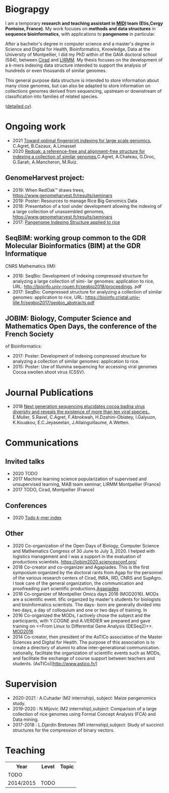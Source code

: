 # Biograpgy
I am a temporary **research and teaching assistant in [MIDI](https://www.etis-lab.fr/la-recherche/equipe-midi/) team (Etis,Cergy Pontoise, France)**. 
My work focuses on **methods and data structures** in **sequence bioinformatics**, with applications to **pangenome** in particular.


After a bachelor's degree in computer science and a master's degree in Science and Digital for Health,
Bioinformatics, Knowledge, Data at the University of Montpellier, I did my PhD within
of the GAIA doctoral school (584), between [Cirad](https://www.cirad.fr/en/) and [LIRMM](https://www.lirmm.fr/). My thesis focuses on the development of a
_k_-mers indexing data structure intended to support the analysis of hundreds or even thousands of similar genomes. 

This general purpose data structure is intended to store information about many close genomes, but can also be adapted to store information on collections
genomes derived from sequencing, upstream or downstream of classification into families of related species.

([detailed cv](cv.md)).

# Ongoing work
- 2021 [Toward optimal fingerprint indexing for large scale genomics](https://www.biorxiv.org/content/biorxiv/early/2021/11/05/2021.11.04.467355.full.pdf), C.Agret, B.Cazaux, A.Limasset 
- 2020 [Redoak: a reference-free and alignment-free structure for indexing a collection of similar genomes](https://www.biorxiv.org/content/early/2020/12/21/2020.12.19.423583),C.Agret, A.Chateau, G.Droc, G.Sarah, A.Mancheron,  M.Ruiz.


## GenomeHarvest project:
- 2019:  When RedOak™ draws trees, https://www.genomeharvest.fr/results/seminars
- 2019: Poster: Resources to manage Rice Big Genomics Data
- 2018: Presentation of a tool under development allowing the indexing of a large collection of
unassembled genomes, https://www.genomeharvest.fr/results/seminars
- 2017: [Pangenome Indexing Structure applied to rice](https://www.genomeharvest.fr/results/seminars)


## SeqBIM: working group common to the GDR Molecular Bioinformatics (BIM) at the GDR Informatique
CNRS Mathematics (IM):
- 2018: SeqBio: Development of indexing compressed structure for analyzing a large collection of simi-
lar genomes: application to rice, URL: http://bioinfo.univ-rouen.fr/seqbio2018/proceedings.
pdf
- 2017: SeqBio: Compressed structure for analyzing a collection of similar genomes: application to rice,
URL: https://bioinfo.cristal.univ-lille.fr/seqbio2017/seqbio_abstracts.pdf


## JOBIM: Biology, Computer Science and Mathematics Open Days, the conference of the French Society
of Bioinformatics:
- 2017: Poster: Development of indexing compressed structure for analyzing a collection of similar
genomes: application to rice.
- 2015: Poster: Use of Illumina sequencing for accessing viral genomes Cocoa swollen shoot virus
(CSSV).


# Journal Publications
- 2018 [Next generation sequencing elucidates cocoa badna virus diversity and reveals the existence of more than ten viral species.](https://linkinghub.elsevier.com/retrieve/pii/S0168170217306743), E.Muller, S.Ravel, C.Agret, F.Abrokwah, H.Dzahini-Obiatey, I.Galyuon, K.Kouakou, E.C.Jeyaseelan,
J.Allainguillaume, A.Wetten.


# Communications
## Invited talks
- 2020 TODO
- 2017 Machine learning science popularization of supervised and unsupervised learning, MAB team seminar, LIRMM Montpellier (France)
- 2017 TODO, Cirad, Montpellier (France)


## Conferences
- 2020 [Todo _k_-mer index](todo.todo)


## Other
- 2020 Co-organization of the Open Days of Biology, Computer Science and Mathematics Congress of 30
June to July 3, 2020. I helped with logistics management and I was a support in the evaluation of productions
scientists. https://jobim2020.sciencesconf.org/
- 2018 Co-creator and co-organizer and Agapiades. This is the first symposium organized by the doctoral
rants from Agap for the personnel of the various research centers of Cirad, INRA, IRD,
CNRS and SupAgro. I took care of the general organization, the communication and proofreading part
scientific productions.[Agapiades](https://agapiades.sciencesconf.org/)
- 2016 Co-organizer of Montpellier Omics days 2016 (MOD2016). MODs are a scientific event.
tific organized by master's students for biologists and bioinformatics scientists. The days-
born are generally divided into two days, a day of colloquium and one or two days of training. In
- 2016 Co-organized the MODs, I actively chose the subject and the participants, with Y.COGNE and A.VERDIER
we prepared and gave training on <<From Linux to Differential Gene Analysis (DESeq2)>>. [MOD2016](https://mod2016.wordpress.com/)
- 2014 Co-creator, then president of the AsTICo association of the Master Sciences and Digital for Health.
The purpose of this association is to create a directory of alumni to allow inter-generational communication.
nationally, facilitate the organization of scientific events such as MODs, and facilitate the exchange of
course support between teachers and students. (AsTICo)[http://www.astico.fr/]


# Supervision
- 2020-2021 : A.Cuhadar (M2 internship), subject: Maize pangenomics study.
- 2019-2020 : N.Mijovic (M2 internship),subject: Comparison of a large collection of rice genomes using Formal Concept Analysis (FCA) and Data mining.
- 2017-2018 : L.Djardin Bretones (M1 internship),subject: Study of succinct structures for the compression of binary vectors.


# Teaching
<table>
  <tr>
    <th>Year</th><th>Level</th><th>Topic</th>
  </tr>
   <tr>
    <td>TODO</td>
  </tr>
   <tr>
    <td>2014/2015</td><td>TODO</td>
  </tr>
</table>
